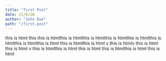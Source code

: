 ```yaml
---
title: "first Post"
date: 21/6/20
author: "John Doe"
path: "/first-post"
---
```

this is html this this is htmlthis is htmlthis is htmlthis is htmlthis is htmlthis is htmlthis is htmlthis is html this is htmlthis is html v this is htmlv this is html this is html v this is htmlthis is html this is html this is htmlthis is html this is html 